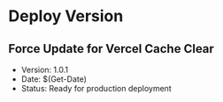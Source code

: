 # Deploy Version
## Force Update for Vercel Cache Clear
- Version: 1.0.1
- Date: $(Get-Date)
- Status: Ready for production deployment
